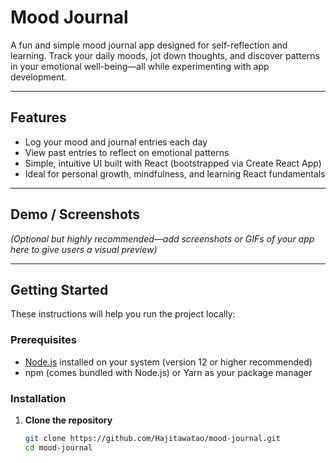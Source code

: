 # Mood Journal

A fun and simple mood journal app designed for self-reflection and learning. Track your daily moods, jot down thoughts, and discover patterns in your emotional well-being—all while experimenting with app development.

---

##  Features

- Log your mood and journal entries each day  
- View past entries to reflect on emotional patterns  
- Simple, intuitive UI built with React (bootstrapped via Create React App)  
- Ideal for personal growth, mindfulness, and learning React fundamentals

---

##  Demo / Screenshots

*(Optional but highly recommended—add screenshots or GIFs of your app here to give users a visual preview)*

---

##  Getting Started

These instructions will help you run the project locally:

### Prerequisites

- [Node.js](https://nodejs.org/) installed on your system (version 12 or higher recommended)
- npm (comes bundled with Node.js) or Yarn as your package manager

### Installation

1. **Clone the repository**
   ```bash
   git clone https://github.com/Hajitawatao/mood-journal.git
   cd mood-journal
